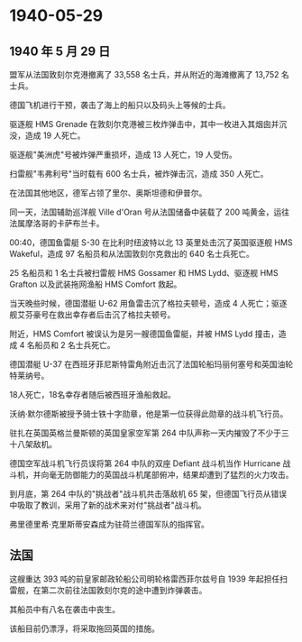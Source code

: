 # 1940-05-29

## 1940 年 5 月 29 日

盟军从法国敦刻尔克港撤离了 33,558 名士兵，并从附近的海滩撤离了 13,752
名士兵。

德国飞机进行干预，袭击了海上的船只以及码头上等候的士兵。

驱逐舰 HMS Grenade
在敦刻尔克港被三枚炸弹击中，其中一枚进入其烟囱并沉没，造成 19 人死亡。

驱逐舰"美洲虎"号被炸弹严重损坏，造成 13 人死亡，19 人受伤。

扫雷舰"韦弗利号"当时载有 600 名士兵，被炸弹击沉，造成 350 人死亡。

在法国其他地区，德军占领了里尔、奥斯坦德和伊普尔。

同一天，法国辅助巡洋舰 Ville d\'Oran 号从法国储备中装载了 200
吨黄金，运往法属摩洛哥的卡萨布兰卡。

00:40，德国鱼雷艇 S-30 在比利时纽波特以北 13 英里处击沉了英国驱逐舰 HMS
Wakeful，造成 97 名船员和从法国敦刻尔克救出的 640 名士兵死亡。

25 名船员和 1 名士兵被扫雷舰 HMS Gossamer 和 HMS Lydd、驱逐舰 HMS
Grafton 以及武装拖网渔船 HMS Comfort 救起。

当天晚些时候，德国潜艇 U-62 用鱼雷击沉了格拉夫顿号，造成 4
人死亡；驱逐舰艾芬豪号在救出幸存者后击沉了格拉夫顿号。

附近，HMS Comfort 被误认为是另一艘德国鱼雷艇，并被 HMS Lydd 撞击，造成 4
名船员和 2 名士兵死亡。

德国潜艇 U-37
在西班牙菲尼斯特雷角附近击沉了法国轮船玛丽何塞号和英国油轮特莱纳号。

18人死亡，18名幸存者随后被西班牙渔船救起。

沃纳·默尔德斯被授予骑士铁十字勋章，他是第一位获得此勋章的战斗机飞行员。

驻扎在英国英格兰曼斯顿的英国皇家空军第 264
中队声称一天内摧毁了不少于三十八架敌机。

德国空军战斗机飞行员误将第 264 中队的双座 Defiant 战斗机当作 Hurricane
战斗机，并向毫无防御能力的英国战斗机尾部俯冲，结果却遭到了猛烈的火力攻击。

到月底，第 264 中队的"挑战者"战斗机共击落敌机 65
架，但德国飞行员从错误中吸取了教训，采用了新的战术来对付"挑战者"战斗机。

弗里德里希·克里斯蒂安森成为驻荷兰德国军队的指挥官。

## 法国

这艘重达 393 吨的前皇家邮政轮船公司明轮格雷西菲尔兹号自 1939
年起担任扫雷舰，在第二次前往法国敦刻尔克的途中遭到炸弹袭击。

其船员中有八名在袭击中丧生。

该船目前仍漂浮，将采取拖回英国的措施。

